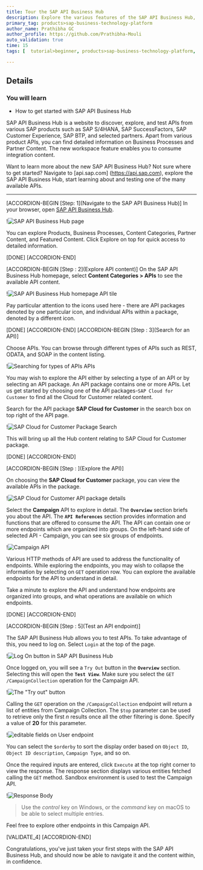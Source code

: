 ```yaml
---
title: Tour the SAP API Business Hub
description: Explore the various features of the SAP API Business Hub, familiarize yourself, and learn how to find and test APIs.
primary_tag: products>sap-business-technology-platform
author_name: Prathibha GC
author_profile: https://github.com/Prathibha-Mouli
auto_validation: true
time: 15
tags: [  tutorial>beginner, products>sap-business-technology-platform, topic>sap-api-business-hub  ]

---
```


## Details
### You will learn
- How to get started with SAP API Business Hub

SAP API Business Hub is a website to discover, explore, and test APIs from various SAP products such as SAP S/4HANA, SAP SuccessFactors, SAP Customer Experience, SAP BTP, and selected partners. Apart from various product APIs, you can find detailed information on Business Processes and Partner Content. The new workspace feature enables you to consume integration content.

Want to learn more about the new SAP API Business Hub? Not sure where to get started? Navigate to [api.sap.com] (https://api.sap.com), explore the SAP API Business Hub, start learning about and testing one of the many available APIs.

---

[ACCORDION-BEGIN [Step: 1](Navigate to the SAP API Business Hub)]
In your browser, open [SAP API Business Hub](https://api.sap.com/).

!![SAP API Business Hub page](1.png)

You can explore Products, Business Processes, Content Categories, Partner Content, and Featured	 Content. Click Explore on top for quick access to detailed information.

[DONE]
[ACCORDION-END]


[ACCORDION-BEGIN [Step : 2](Explore API content)]
On the SAP API Business Hub homepage, select **Content Categories > APIs** to see the available API content.

!![SAP API Business Hub homepage API tile](2.png)

Pay particular attention to the icons used here - there are API packages denoted by one particular icon, and individual APIs within a package, denoted by a different icon.

[DONE]
[ACCORDION-END]
[ACCORDION-BEGIN [Step : 3](Search for an API)]

Choose APIs. You can browse through different types of APIs such as REST, ODATA, and SOAP in the content listing.

!![Searching for types of APIs APIs](3.png)

You may wish to explore the API either by selecting a type of an API or by selecting an API package. An API package contains one or more APIs. Let us get started by choosing one of the API packages-`SAP Cloud for Customer` to find all the Cloud for Customer related content.

Search for the API package **SAP Cloud for Customer** in the search box on top right of the API page.

!![SAP Cloud for Customer Package Search](4.png)

This will bring up all the Hub content relating to SAP Cloud for Customer package.


[DONE]
[ACCORDION-END]


[ACCORDION-BEGIN [Step : ](Explore the API)]

On choosing the **SAP Cloud for Customer** package, you can view the available APIs in the package.

!![SAP Cloud for Customer API package details](5.png)

Select the **Campaign** API to explore in detail. The **`Overview`** section briefs you about the API. The **`API References`** section provides information and functions that are offered to consume the API. The API can contain one or more endpoints which are organized into groups. On the left-hand side of selected API - Campaign, you can see six groups of endpoints.

!![Campaign API](6.png)

Various HTTP methods of API are used to address the functionality of endpoints. While exploring the endpoints, you may wish to collapse the information by selecting on `GET` operation row. You can explore the available endpoints for the API to understand in detail.


Take a minute to explore the API and understand how endpoints are organized into groups, and what operations are available on which endpoints.

[DONE]
[ACCORDION-END]

[ACCORDION-BEGIN [Step : 5](Test an API endpoint)]

The SAP API Business Hub allows you to test APIs. To take advantage of this, you need to log on. Select `Login` at the top of the page.

!![Log On button in SAP API Business Hub](7.png)

Once logged on, you will see a `Try Out` button in the **`Overview`** section. Selecting this will open the **`Test View`**. Make sure you select the `GET /CampaignCollection` operation for the Campaign API.

!![The "Try out" button](8.png)

Calling the `GET` operation on the `/CampaignCollection` endpoint will return a list of entities from Campaign Collection. The `$top` parameter can be used to retrieve only the first _n_ results once all the other filtering is done. Specify a value of **20** for this parameter.

!![editable fields on User endpoint](9.png)

You can select the `$orderby` to sort the display order based on `Object ID`, `Object ID description`, `Campaign Type`, and so on.

Once the required inputs are entered, click `Execute` at the top right corner to view the response. The response section displays various entities fetched calling the `GET` method. Sandbox environment is used to test the Campaign API.

!![Response Body](10.png)

> Use the _control_ key on Windows, or the _command_ key on macOS to be able to select multiple entries.

Feel free to explore other endpoints in this Campaign API.

[VALIDATE_4]
[ACCORDION-END]

Congratulations, you've just taken your first steps with the SAP API Business Hub, and should now be able to navigate it and the content within, in confidence.
